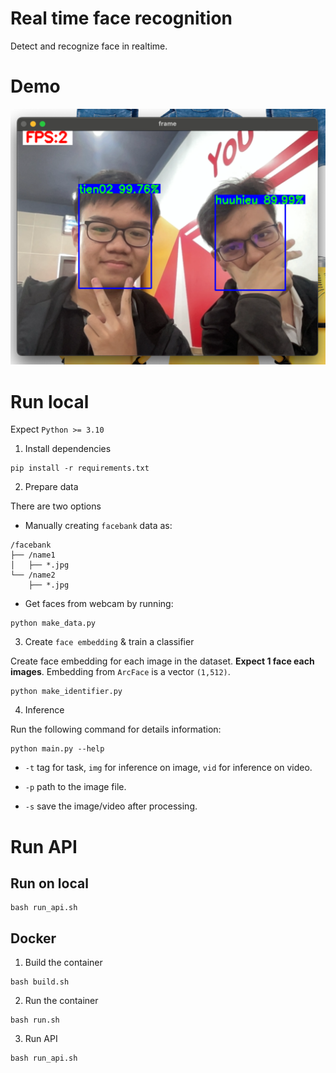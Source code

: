 # Real time face recognition

Detect and recognize face in realtime.

# Demo

![](./assets/demo.png)

# Run local

Expect `Python >= 3.10`

1. Install dependencies
```
pip install -r requirements.txt
```

2. Prepare data

There are two options

* Manually creating `facebank` data as:
```
/facebank
├── /name1
│   ├── *.jpg
└── /name2
    ├── *.jpg
```

* Get faces from webcam by running:

```
python make_data.py
```

3. Create `face embedding` & train a classifier

Create face embedding for each image in the dataset. **Expect 1 face each images**. Embedding from `ArcFace` is a vector `(1,512)`.
```
python make_identifier.py
```

4. Inference

Run the following command for details information:

```
python main.py --help
```

* `-t` tag for task, `img` for inference on image, `vid` for inference on video.

* `-p` path to the image file.

* `-s` save the image/video after processing.

# Run API

## Run on local
```
bash run_api.sh
```

## Docker
1. Build the container
```
bash build.sh
```
2. Run the container
```
bash run.sh
```
3. Run API
```
bash run_api.sh
```